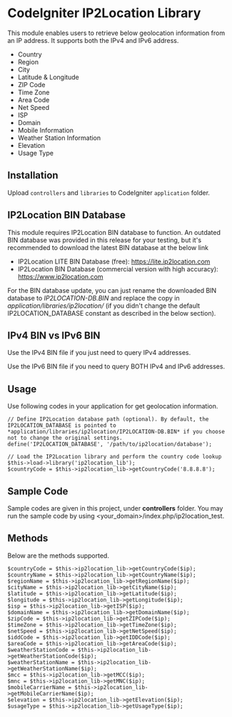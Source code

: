 CodeIgniter IP2Location Library
===============================

This module enables users to retrieve below geolocation information from an IP address. It supports both the IPv4 and IPv6 address.

* Country
* Region
* City
* Latitude & Longitude
* ZIP Code
* Time Zone
* Area Code
* Net Speed
* ISP
* Domain
* Mobile Information
* Weather Station Information
* Elevation
* Usage Type

  
Installation
------------
Upload `controllers` and `libraries` to CodeIgniter `application` folder.

IP2Location BIN Database
------------------------
This module requires IP2Location BIN database to function. An outdated BIN database was provided in this release for your testing, but it's recommended to download the latest BIN database at the below link
* IP2Location LITE BIN Database (free): https://lite.ip2location.com
* IP2Location BIN Database (commercial version with high accuracy): https://www.ip2location.com
  
For the BIN database update, you can just rename the downloaded BIN database to *IP2LOCATION-DB.BIN* and replace the copy in *application/libraries/ip2location/* (if you didn't change the default IP2LOCATION_DATABASE constant as described in the below section).
  
IPv4 BIN vs IPv6 BIN
------------------------
Use the IPv4 BIN file if you just need to query IPv4 addresses.

Use the IPv6 BIN file if you need to query BOTH IPv4 and IPv6 addresses.
  
Usage
-----
Use following codes in your application for get geolocation information.

    // Define IP2Location database path (optional). By default, the IP2LOCATION_DATABASE is pointed to *application/libraries/ip2location/IP2LOCATION-DB.BIN* if you choose not to change the original settings.
    define('IP2LOCATION_DATABASE', '/path/to/ip2location/database');

	// Load the IP2Location library and perform the country code lookup
    $this->load->library('ip2location_lib');
    $countryCode = $this->ip2location_lib->getCountryCode('8.8.8.8');

Sample Code
-----------
Sample codes are given in this project, under **controllers** folder. You may run the sample code by using <your_domain>/index.php/ip2location_test.

Methods
-------
Below are the methods supported.

    $countryCode = $this->ip2location_lib->getCountryCode($ip);
    $countryName = $this->ip2location_lib->getCountryName($ip);
    $regionName = $this->ip2location_lib->getRegionName($ip);
    $cityName = $this->ip2location_lib->getCityName($ip);
    $latitude = $this->ip2location_lib->getLatitude($ip);
    $longitude = $this->ip2location_lib->getLongitude($ip);
    $isp = $this->ip2location_lib->getISP($ip);
    $domainName = $this->ip2location_lib->getDomainName($ip);
    $zipCode = $this->ip2location_lib->getZIPCode($ip);
    $timeZone = $this->ip2location_lib->getTimeZone($ip);
    $netSpeed = $this->ip2location_lib->getNetSpeed($ip);
    $iddCode = $this->ip2location_lib->getIDDCode($ip);
    $areaCode = $this->ip2location_lib->getAreaCode($ip);
    $weatherStationCode = $this->ip2location_lib->getWeatherStationCode($ip);
    $weatherStationName = $this->ip2location_lib->getWeatherStationName($ip);
    $mcc = $this->ip2location_lib->getMCC($ip);
    $mnc = $this->ip2location_lib->getMNC($ip);
    $mobileCarrierName = $this->ip2location_lib->getMobileCarrierName($ip);
    $elevation = $this->ip2location_lib->getElevation($ip);
    $usageType = $this->ip2location_lib->getUsageType($ip);
    
